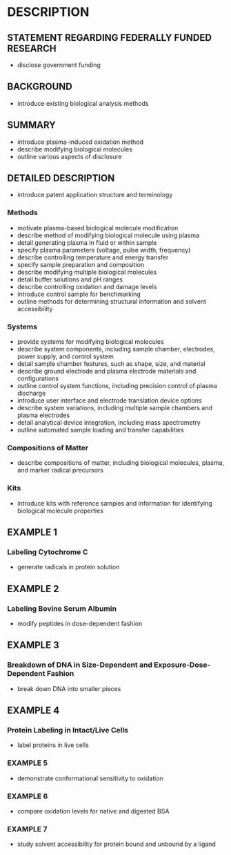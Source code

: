 # DESCRIPTION

## STATEMENT REGARDING FEDERALLY FUNDED RESEARCH

- disclose government funding

## BACKGROUND

- introduce existing biological analysis methods

## SUMMARY

- introduce plasma-induced oxidation method
- describe modifying biological molecules
- outline various aspects of disclosure

## DETAILED DESCRIPTION

- introduce patent application structure and terminology

### Methods

- motivate plasma-based biological molecule modification
- describe method of modifying biological molecule using plasma
- detail generating plasma in fluid or within sample
- specify plasma parameters (voltage, pulse width, frequency)
- describe controlling temperature and energy transfer
- specify sample preparation and composition
- describe modifying multiple biological molecules
- detail buffer solutions and pH ranges
- describe controlling oxidation and damage levels
- introduce control sample for benchmarking
- outline methods for determining structural information and solvent accessibility

### Systems

- provide systems for modifying biological molecules
- describe system components, including sample chamber, electrodes, power supply, and control system
- detail sample chamber features, such as shape, size, and material
- describe ground electrode and plasma electrode materials and configurations
- outline control system functions, including precision control of plasma discharge
- introduce user interface and electrode translation device options
- describe system variations, including multiple sample chambers and plasma electrodes
- detail analytical device integration, including mass spectrometry
- outline automated sample loading and transfer capabilities

### Compositions of Matter

- describe compositions of matter, including biological molecules, plasma, and marker radical precursors

### Kits

- introduce kits with reference samples and information for identifying biological molecule properties

## EXAMPLE 1

### Labeling Cytochrome C

- generate radicals in protein solution

## EXAMPLE 2

### Labeling Bovine Serum Albumin

- modify peptides in dose-dependent fashion

## EXAMPLE 3

### Breakdown of DNA in Size-Dependent and Exposure-Dose-Dependent Fashion

- break down DNA into smaller pieces

## EXAMPLE 4

### Protein Labeling in Intact/Live Cells

- label proteins in live cells

### EXAMPLE 5

- demonstrate conformational sensitivity to oxidation

### EXAMPLE 6

- compare oxidation levels for native and digested BSA

### EXAMPLE 7

- study solvent accessibility for protein bound and unbound by a ligand

